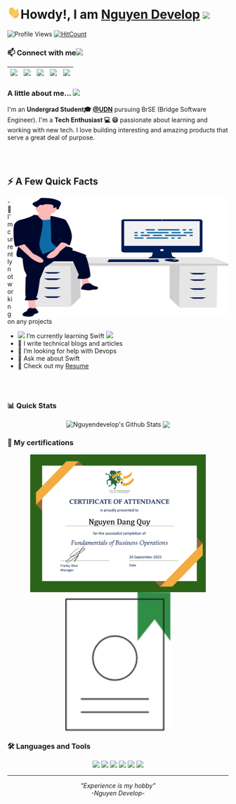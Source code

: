 <h1> <img src="https://raw.githubusercontent.com/ABSphreak/ABSphreak/master/gifs/Hi.gif" width="30px">Howdy!, I am <a href="https://github.com/nguyendevelop">Nguyen Develop</a> <img src="https://emojis.slackmojis.com/emojis/images/1531849430/4246/blob-sunglasses.gif?1531849430" width="30px"></h1>
</h1>

![Profile Views](https://komarev.com/ghpvc/?username=nguyendevelop)
[![HitCount](https://hits.dwyl.com/nguyendevelop/nguyendevelop.svg?style=flat-square&show=unique)](http://hits.dwyl.com/nguyendevelop/nguyendevelop)


### 📫 Connect with me<img src="https://raw.githubusercontent.com/ShahriarShafin/ShahriarShafin/main/Assets/handshake.gif" height="32px">
 
<a href="https://www.linkedin.com/in/nguyendevelop/"><img src="https://cdn2.iconfinder.com/data/icons/social-media-2285/512/1_Linkedin_unofficial_colored_svg-128.png" width="40"></a>|<a href="https://twitter.com/nguyendevelop"><img src="https://cdn2.iconfinder.com/data/icons/social-media-2285/512/1_Twitter3_colored_svg-128.png" width="40"></a>|<a href="https://goo.gl/lyEq0T"><img src="https://cdn2.iconfinder.com/data/icons/social-media-2285/512/1_Youtube_colored_svg-128.png" width="40"></a>|<a href="https://www.facebook.com/nguyendevelop.official"><img src="https://cdn1.iconfinder.com/data/icons/social-media-2285/512/Colored_Facebook3_svg-128.png" width="40"></a>|<a href="mailto:nguyendevelop@hotmail.com"><img src="https://freepngimg.com/download/symbol/64785-icons-envelope-computer-mail-message-email.png" width="40"></a>|
|--|--|--|--|--|


### A little about me...  <img src="https://media.giphy.com/media/VgCDAzcKvsR6OM0uWg/giphy.gif" width="50"> 
I'm an **Undergrad Student🎓 [@UDN](https://www.udn.vn)** pursuing BrSE (Bridge Software Engineer). I'm a **Tech Enthusiast 💻 😃** passionate about learning and working with new tech. I love building interesting and amazing products that serve a great deal of purpose. <br/><br/>

<br>


## ⚡️ A Few Quick Facts

<img width="490" height="270" src="sss.svg" align=right>
- 🔭 I'm currently not working on any projects


- <img src="https://media.giphy.com/media/WUlplcMpOCEmTGBtBW/giphy.gif" width="23"> I’m currently learning Swift <img src="https://cdn4.iconfinder.com/data/icons/logos-3/504/Swift-2-512.png" width="25">
- 📝 I write technical blogs and articles
- 🤔 I’m looking for help with Devops
- 💬 Ask me about Swift
- 📙 Check out my [Resume](https://github.com/nguyendevelop/nguyendevelop/blob/master/nguyendevelop.pdf)

<br>
<br>

### 📊 Quick Stats
<p align="center">
<img align="center" src="https://github-readme-stats.vercel.app/api?username=nguyendevelop&show_icons=true&line_height=21" alt="Nguyendevelop's Github Stats" />
<img align="center" src="https://github-readme-stats.vercel.app/api/top-langs/?username=nguyendevelop&theme=default&line_height=27&layout=compact" />
</p>

 ### 🚀 My certifications
<p align="center">
   <img align="center" src="https://github.com/nguyendevelop/nguyendevelop.github.io/blob/master/images/certificate/img2.png" width=400">
   <tab><img align="center" src="https://github.com/nguyendevelop/nguyendevelop.github.io/blob/master/images/certificate.png" width=241"> 
</p>

 ### 🛠 Languages and Tools
 
<p align="center">
  <img src="https://raw.githubusercontent.com/ShahriarShafin/ShahriarShafin/main/Assets/html.gif" width="70">
  <img src="https://raw.githubusercontent.com/ShahriarShafin/ShahriarShafin/main/Assets/css.gif" width="70">
  <img src="https://raw.githubusercontent.com/ShahriarShafin/ShahriarShafin/main/Assets/js.webp" width="70">
  <img src="https://raw.githubusercontent.com/ShahriarShafin/ShahriarShafin/main/Assets/bootstrap.gif" width="70">
  <img src="https://raw.githubusercontent.com/ShahriarShafin/ShahriarShafin/main/Assets/github.webp" width="70">
  <img src="https://raw.githubusercontent.com/ShahriarShafin/ShahriarShafin/main/Assets/vscode.webp" width="70">
</p>

--- 

<p align="center">
   <i>
     "Experience is my hobby" <br>
                                         -Nguyen Develop-
  </i>
</p>   

